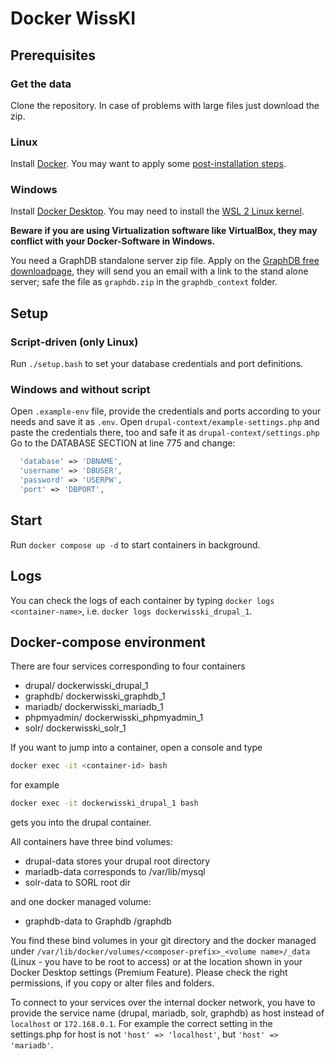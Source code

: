# Docker WissKI

## Prerequisites

### Get the data
Clone the repository. In case of problems with large files just download the zip.

### Linux
Install [Docker](https://docs.docker.com/get-docker/). You may want to apply some [post-installation steps](https://docs.docker.com/engine/install/linux-postinstall/). 

### Windows
Install [Docker Desktop](https://docs.docker.com/get-docker/). You may need to install the [WSL 2 Linux kernel](https://docs.microsoft.com/de-de/windows/wsl/install-win10).  

**Beware if you are using Virtualization software like VirtualBox, they may conflict with your Docker-Software in Windows.**

You need a GraphDB standalone server zip file. Apply on the [GraphDB free downloadpage](https://www.ontotext.com/products/graphdb/graphdb-free/), they will send you an email with a link to the stand alone server; safe the file as `graphdb.zip` in the `graphdb_context` folder. 

## Setup
### Script-driven (only Linux)
Run `./setup.bash` to set your database credentials and port definitions.
### Windows and without script
Open `.example-env` file, provide the credentials and ports according to your needs and save it as `.env`.
Open `drupal-context/example-settings.php` and paste the credentials there, too and safe it as `drupal-context/settings.php` Go to the DATABASE SECTION at line 775 and change:
~~~php
  'database' => 'DBNAME',
  'username' => 'DBUSER',
  'password' => 'USERPW',
  'port' => 'DBPORT',
 ~~~
## Start
Run `docker compose up -d` to start containers in background.

## Logs
You can check the logs of each container by typing `docker logs <container-name>`, i.e. `docker logs dockerwisski_drupal_1`.

## Docker-compose environment
There are four services corresponding to four containers
- drupal/ dockerwisski_drupal_1
- graphdb/ dockerwisski_graphdb_1
- mariadb/ dockerwisski_mariadb_1
- phpmyadmin/ dockerwisski_phpmyadmin_1
- solr/ dockerwisski_solr_1

If you want to jump into a container, open a console and type
~~~bash
docker exec -it <container-id> bash
~~~
for example 
~~~bash
docker exec -it dockerwisski_drupal_1 bash
~~~
gets you into the drupal container.

All containers have three bind volumes:
- drupal-data stores your drupal root directory
- mariadb-data corresponds to /var/lib/mysql
- solr-data to SORL root dir

and one docker managed volume:
- graphdb-data to Graphdb /graphdb

You find these bind volumes in your git directory and the docker managed under `/var/lib/docker/volumes/<composer-prefix>_<volume name>/_data` (Linux - you have to be root to access) or at the location shown in your Docker Desktop settings (Premium Feature). Please check the right permissions, if you copy or alter files and folders.

To connect to your services over the internal docker network, you have to provide the service name (drupal, mariadb, solr, graphdb) as host instead of `localhost` or `172.168.0.1`. For example the correct setting in the settings.php for host is not  `'host' => 'localhost'`, but  `'host' => 'mariadb'`. 